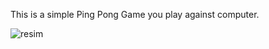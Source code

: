 This is a simple Ping Pong Game you play against computer.

![resim](https://github.com/firaterkn/Ping-Pong/assets/158044351/1ea76f45-4d49-4990-8b8c-52201dccf85b)
